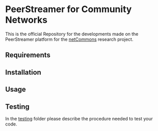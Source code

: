 # PeerStreamer for Community Networks

This is the official Repository for the developments made on the
PeerStreamer platform for the [netCommons](http://netcommons.eu)
research project.

## Requirements
## Installation
## Usage
## Testing
In the [testing](testing/Testing.md) folder please describe the procedure needed
to test your code.



